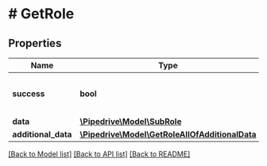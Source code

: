 # # GetRole

## Properties

Name | Type | Description | Notes
------------ | ------------- | ------------- | -------------
**success** | **bool** | If the response is successful or not | [optional]
**data** | [**\Pipedrive\Model\SubRole**](SubRole.md) |  | [optional]
**additional_data** | [**\Pipedrive\Model\GetRoleAllOfAdditionalData**](GetRoleAllOfAdditionalData.md) |  | [optional]

[[Back to Model list]](../../README.md#models) [[Back to API list]](../../README.md#endpoints) [[Back to README]](../../README.md)
